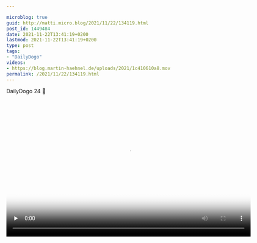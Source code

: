 ```yaml
---

microblog: true
guid: http://matti.micro.blog/2021/11/22/134119.html
post_id: 1449484
date: 2021-11-22T13:41:19+0200
lastmod: 2021-11-22T13:41:19+0200
type: post
tags:
- "DailyDogo"
videos:
- https://blog.martin-haehnel.de/uploads/2021/1c410610a8.mov
permalink: /2021/11/22/134119.html
---
```

DailyDogo 24 🐶

<video controls="controls" playsinline="playsinline" src="https://blog.martin-haehnel.de/uploads/2021/1c410610a8.mov" width="640" height="360" poster="https://blog.martin-haehnel.de/uploads/2021/b1233d16ee.png" preload="none"></video>
